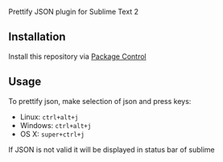 Prettify JSON plugin for Sublime Text 2

## Installation
Install this repository via [Package Control](http://wbond.net/sublime_packages/package_control)

## Usage
To prettify json, make selection of json and press keys:

- Linux: `ctrl+alt+j`
- Windows: `ctrl+alt+j`
- OS X: `super+ctrl+j`

If JSON is not valid it will be displayed in status bar of sublime